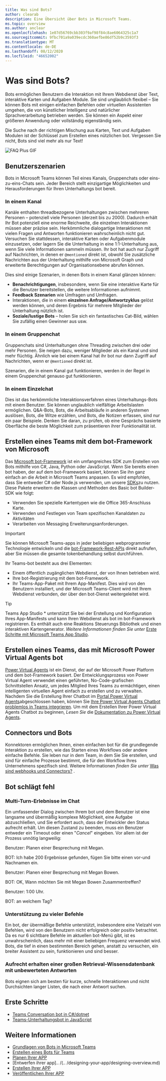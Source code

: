 ```yaml
---
title: Was sind Bots?
author: clearab
description: Eine Übersicht über Bots in Microsoft Teams.
ms.topic: overview
ms.author: anclear
ms.openlocfilehash: 1e07d56769cbb303f9af98f84c8ae6064325c1a7
ms.sourcegitcommit: 9fbc701a9a039ecdc360aefbe86df52b9c3593f3
ms.translationtype: MT
ms.contentlocale: de-DE
ms.lasthandoff: 08/12/2020
ms.locfileid: "46652002"
---
```

# <a name="what-are-bots"></a>Was sind Bots?

Bots ermöglichen Benutzern die Interaktion mit Ihrem Webdienst über Text, interaktive Karten und Aufgaben Module. Sie sind unglaublich flexibel – Sie können Bots mit einigen einfachen Befehlen oder virtuellen Assistenten umgehen, die von künstlicher Intelligenz und natürlicher Sprachverarbeitung betrieben werden. Sie können ein Aspekt einer größeren Anwendung oder vollständig eigenständig sein.

Die Suche nach der richtigen Mischung aus Karten, Text und Aufgaben Modulen ist der Schlüssel zum Erstellen eines nützlichen bot. Vergessen Sie nicht, Bots sind viel mehr als nur Text!

![FAQ Plus GIF](~/assets/images/FAQPlusEndUser.gif)

## <a name="user-scenarios"></a>Benutzerszenarien

Bots in Microsoft Teams können Teil eines Kanals, Gruppenchats oder eins-zu-eins-Chats sein. Jeder Bereich stellt einzigartige Möglichkeiten und Herausforderungen für Ihren Unterhaltungs bot bereit.

### <a name="in-a-channel"></a>In einem Kanal

Kanäle enthalten threadbezogene Unterhaltungen zwischen mehreren Personen – potenziell viele Personen (derzeit bis zu 2000). Dadurch erhält Ihr Bot potenziell eine enorme Reichweite, die einzelnen Interaktionen müssen aber präzise sein. Herkömmliche dialogartige Interaktionen mit vielen Fragen und Antworten funktionieren wahrscheinlich nicht gut. Versuchen Sie stattdessen, interaktive Karten oder Aufgabenmodule einzusetzen, oder lagern Sie die Unterhaltung in eine 1:1-Unterhaltung aus, wenn Sie viele Informationen sammeln müssen. Ihr bot hat auch nur Zugriff auf Nachrichten, in denen er `@mentioned` direkt ist, obwohl Sie zusätzliche Nachrichten aus der Unterhaltung mithilfe von Microsoft Graph und erweiterte Berechtigungen auf Organisationsebene abrufen können.

Dies sind einige Szenarien, in denen Bots in einem Kanal glänzen können:

* **Benachrichtigungen**, insbesondere, wenn Sie eine interaktive Karte für die Benutzer bereitstellen, die weitere Informationen aufnimmt.
* **Feedback Szenarien** wie Umfragen und Umfragen.
* Interaktionen, die in einem **einzelnen Anfrage/Antwortzyklus** gelöst werden können, und deren Ergebnis für mehrere Mitglieder der Unterhaltung nützlich ist.
* **Soziale/lustige Bots** – holen Sie sich ein fantastisches Cat-Bild, wählen Sie zufällig einen Gewinner aus usw.

### <a name="in-a-group-chat"></a>In einem Gruppenchat

Gruppenchats sind Unterhaltungen ohne Threading zwischen drei oder mehr Personen. Sie neigen dazu, weniger Mitglieder als ein Kanal und sind mehr flüchtig. Ähnlich wie bei einem Kanal hat ihr bot nur dann Zugriff auf Nachrichten, wenn er `@mentioned` direkt ist.

Szenarien, die in einem Kanal gut funktionieren, werden in der Regel in einem Gruppenchat genauso gut funktionieren.

### <a name="in-a-one-on-one-chat"></a>In einem Einzelchat

Dies ist das herkömmliche Interaktionsverfahren eines Unterhaltungs-Bots mit einem Benutzer. Sie können unglaublich vielfältige Arbeitslasten ermöglichen. Q&A-Bots, Bots, die Arbeitsabläufe in anderen Systemen auslösen, Bots, die Witze erzählen, und Bots, die Notizen erfassen, sind nur ein paar Beispiele. Denken Sie daran, zu prüfen, ob eine Gesprächs basierte Oberfläche die beste Möglichkeit zum präsentieren ihrer Funktionalität ist.

## <a name="building-a-teams-bot-with-the-microsoft-bot-framework"></a>Erstellen eines Teams mit dem bot-Framework von Microsoft

Das [Microsoft bot-Framework](https://dev.botframework.com/) ist ein umfangreiches SDK zum Erstellen von Bots mithilfe von C#, Java, Python oder JavaScript. Wenn Sie bereits einen bot haben, der auf dem bot-Framework basiert, können Sie ihn ganz einfach an die Arbeit in Microsoft Teams anpassen. Es wird empfohlen, dass Sie entweder C# oder Node.js verwenden, um unsere [SDKs](/microsoftteams/platform/#pivot=sdk-tools)zu nutzen. Diese Pakete erweitern die Klassen und Methoden des Basic bot Builder-SDK wie folgt:

* Verwenden Sie spezielle Kartentypen wie die Office 365-Anschluss Karte.
* Verwenden und Festlegen von Team spezifischen Kanaldaten zu Aktivitäten
* Verarbeiten von Messaging Erweiterungsanforderungen.

> [!IMPORTANT]
> Sie können Microsoft Teams-apps in jeder beliebigen webprogrammier Technologie entwickeln und die [bot-Framework-Rest-APIs](/bot-framework/rest-api/bot-framework-rest-overview) direkt aufrufen, aber Sie müssen die gesamte tokenbehandlung selbst durchführen.

Ihr Teams-bot besteht aus drei Elementen:

* Einem öffentlich zugänglichen Webdienst, der von Ihnen betrieben wird.
* Ihre bot-Registrierung mit dem bot-Framework.
* Ihr Teams-App-Paket mit Ihrem App-Manifest. Dies wird von den Benutzern installiert, und der Microsoft Teams-Client wird mit Ihrem Webdienst verbunden, der über den bot-Dienst weitergeleitet wird.

> [!TIP]
> Teams App Studio * unterstützt Sie bei der Erstellung und Konfiguration Ihres App-Manifests und kann Ihren Webdienst als bot im bot-Framework registrieren. Es enthält auch eine Reaktions Steuerungs Bibliothek und einen interaktiven Kartengenerator. *Weitere Informationen finden Sie unter* [Erste Schritte mit Microsoft Teams App Studio](~/concepts/build-and-test/app-studio-overview.md).

## <a name="building-a-teams-bot-with-microsoft-power-virtual-agents"></a>Erstellen eines Teams, das mit Microsoft Power Virtual Agents bot

[Power Virtual Agents](/power-virtual-agents/fundamentals-what-is-power-virtual-agents) ist ein Dienst, der auf der Microsoft Power Platform und dem bot-Framework basiert. Der Entwicklungsprozess von Power Virtual Agent verwendet einen geführten, No-Code-grafischen Schnittstellen Ansatz, um jedes Mitglied Ihres Teams zu ermächtigen, einen intelligenten virtuellen Agent einfach zu erstellen und zu verwalten. Nachdem Sie die Erstellung Ihrer Chatbot im [Portal Power Virtual Agents](https://powervirtualagents.microsoft.com)abgeschlossen haben, können Sie [Ihre Power Virtual Agents Chatbot problemlos in Teams integrieren](../../bots/how-to/add-power-virtual-agents-bot-to-teams.md). Um mit dem Erstellen Ihrer Power Virtual Agents Chatbot zu beginnen, *Lesen Sie* die [Dokumentation zu Power Virtual Agents](https://docs.microsoft.com/power-virtual-agents/).

## <a name="connectors-and-bots"></a>Connectors und Bots

Konnektoren ermöglichen Ihnen, einen einfachen bot für die grundlegende Interaktion zu erstellen, wie das Starten eines Workflows oder andere einfache Befehle. Sie leben nur in dem Team, in dem Sie Sie erstellen, und sind für einfache Prozesse bestimmt, die für den Workflow Ihres Unternehmens spezifisch sind. Weitere Informationen *finden Sie unter* [Was sind webhooks und Connectors?](~/webhooks-and-connectors/what-are-webhooks-and-connectors.md) .

## <a name="bot-fails"></a>Bot schlägt fehl

### <a name="having-multi-turn-experiences-in-chat"></a>Multi-Turn-Erlebnisse im Chat

Ein umfassender Dialog zwischen Ihrem bot und dem Benutzer ist eine langsame und übermäßig komplexe Möglichkeit, eine Aufgabe abzuschließen, und Sie erfordert auch, dass der Entwickler den Status aufrecht erhält. Um diesen Zustand zu beenden, muss ein Benutzer entweder ein Timeout oder einen "*Cancel*" eingeben. Vor allem ist der Prozess unnötig langweilig:

Benutzer: Planen einer Besprechung mit Megan.

BOT: Ich habe 200 Ergebnisse gefunden, fügen Sie bitte einen vor-und Nachnamen ein.

Benutzer: Planen einer Besprechung mit Megan Bowen.

BOT: OK, Wann möchten Sie mit Megan Bowen Zusammentreffen?

Benutzer: 1:00 Uhr.

BOT: an welchem Tag?

### <a name="supporting-too-many-commands"></a>Unterstützung zu vieler Befehle

Ein bot, der übermäßige Befehle unterstützt, insbesondere eine Vielzahl von Befehlen, wird von den Benutzern nicht erfolgreich oder positiv betrachtet. Da es nur 6 sichtbare Befehle im aktuellen bot-Menü gibt, ist es unwahrscheinlich, dass mehr mit einer beliebigen Frequenz verwendet wird. Bots, die tief in einen bestimmten Bereich gehen, anstatt zu versuchen, ein breiter Assistent zu sein, funktionieren und sind besser.

### <a name="maintaining-a-large-retrieval-knowledge-base-with-unranked-responses"></a>Aufrecht erhalten einer großen Retrieval-Wissensdatenbank mit unbewerteten Antworten

Bots eignen sich am besten für kurze, schnelle Interaktionen und nicht Durchsichten langer Listen, die nach einer Antwort suchen.

## <a name="get-started"></a>Erste Schritte

* [Teams Conversation bot in C#/dotnet](https://github.com/microsoft/BotBuilder-Samples/tree/master/samples/csharp_dotnetcore/57.teams-conversation-bot)
* [Teams-Unterhaltungsbot in JavaScript](https://github.com/microsoft/BotBuilder-Samples/tree/master/samples/javascript_nodejs/57.teams-conversation-bot)

## <a name="learn-more"></a>Weitere Informationen

* [Grundlagen von Bots in Microsoft Teams](~/bots/bot-basics.md)
* [Erstellen eines Bots für Teams](~/bots/how-to/create-a-bot-for-teams.md)
* [Planen Ihrer APP](../../concepts/extensibility-points.md)
* [Entwerfen ihrer app].. /(.. /designing-your-app/designing-overview.md)
* [Erstellen Ihrer APP](../../concepts/building-an-app.md)
* [Veröffentlichen Ihrer APP](../../concepts/deploy-and-publish/overview.md)

